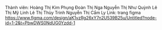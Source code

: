 Thành viên:
    Hoàng Thị Kim Phụng
    Đoàn Thị Nga
    Nguyễn Thị Như Quỳnh 
    Lê Thị Mỹ Linh 
    Lê Thị Thùy Trinh 
    Nguyễn Thị Cẩm Ly 
Link: trang figma 
https://www.figma.com/design/aK1vzRg26xY7n2U539B25u/Untitled?node-id=1-2&t=PbwDWS0NdUG0Yzdd-1
